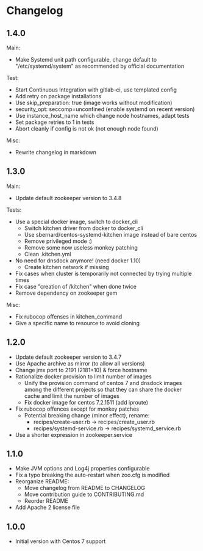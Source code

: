 Changelog
=========

1.4.0
-----

Main:

- Make Systemd unit path configurable, change default to
  "/etc/systemd/system" as recommended by official documentation

Test:

- Start Continuous Integration with gitlab-ci, use templated config
- Add retry on package installations
- Use skip\_preparation: true (image works without modification)
- security\_opt: seccomp=unconfined (enable systemd on recent version)
- Use instance\_host\_name which change node hostnames, adapt tests
- Set package retries to 1 in tests
- Abort cleanly if config is not ok (not enough node found)

Misc:

- Rewrite changelog in markdown

1.3.0
-----

Main:

- Update default zookeeper version to 3.4.8

Tests:

- Use a special docker image, switch to docker\_cli
  + Switch kitchen driver from docker to docker\_cli
  + Use sbernard/centos-systemd-kitchen image instead of bare centos
  + Remove privileged mode :)
  + Remove some now useless monkey patching
  + Clean .kitchen.yml
- No need for dnsdock anymore! (need docker 1.10)
  + Create kitchen network if missing
- Fix cases when cluster is temporarily not connected by trying multiple times
- Fix case "creation of /kitchen" when done twice
- Remove dependency on zookeeper gem

Misc:

- Fix rubocop offenses in kitchen\_command
- Give a specific name to resource to avoid cloning

1.2.0
-----

- Update default zookeeper version to 3.4.7
- Use Apache archive as mirror (to allow all versions)
- Change jmx port to 2191 (2181+10) & force hostname
- Rationalize docker provision to limit number of images
  + Unify the provision command of centos 7 and dnsdock images among the
    different projects so that they can share the docker cache and limit
    the number of images
  + Fix docker image for centos 7.2.1511 (add iproute)
- Fix rubocop offences except for monkey patches
  + Potential breaking change (minor effect), rename:
    - recipes/create-user.rb -> recipes/create\_user.rb
    - recipes/systemd-service.rb -> recipes/systemd\_service.rb
- Use a shorter expression in zookeeper.service

1.1.0
-----

- Make JVM options and Log4j properties configurable
- Fix a typo breaking the auto-restart when zoo.cfg is modified
- Reorganize README:
  + Move changelog from README to CHANGELOG
  + Move contribution guide to CONTRIBUTING.md
  + Reorder README
- Add Apache 2 license file

1.0.0
-----

- Initial version with Centos 7 support
